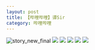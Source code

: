 ```yaml
---
layout: post
title: 【哔哩哔哩】谭Sir
category: 哔哩哔哩
---
```

![story_new_final](http://rh8cub8wq.hd-bkt.clouddn.com/img/story_new_final_0322.png)
![](http://rfbyavrvr.hd-bkt.clouddn.com/img/tan-220514-1.png)
![](http://rfbyavrvr.hd-bkt.clouddn.com/img/tan-220514-2.png)
![](http://rfbyavrvr.hd-bkt.clouddn.com/img/tan-220514-3.png)
![](http://rfbyavrvr.hd-bkt.clouddn.com/img/tan-220514-4.png)
![](http://rfbyavrvr.hd-bkt.clouddn.com/img/tan-220514-5.png)
  




